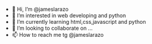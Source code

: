 - 👋 Hi, I’m @jameslarazo
- 👀 I’m interested in web developing and python  
- 🌱 I’m currently learning html,css,javascript and python
- 💞️ I’m looking to collaborate on ...
- 📫 How to reach me tg @jameslarazo

<!---
jameslarazo/jameslarazo is a ✨ special ✨ repository because its `README.md` (this file) appears on your GitHub profile.
You can click the Preview link to take a look at your changes.
--->
